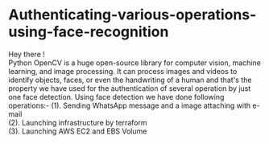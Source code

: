 # Authenticating-various-operations-using-face-recognition
Hey there !  
Python OpenCV is a huge open-source library for computer vision, machine learning, and image processing. It can process images and videos to identify objects, faces, or even the handwriting of a human and that's the property we have used for the authentication of several operation by just one face detection. 
Using face detection we have done following operations:- 
          (1). Sending WhatsApp message and a image attaching with e-mail       
          (2). Launching infrastructure by terraform       
          (3). Launching AWS EC2 and EBS Volume
